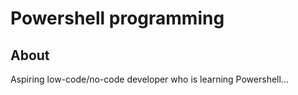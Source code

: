 # Powershell programming

## About
Aspiring low-code/no-code developer who is learning Powershell...